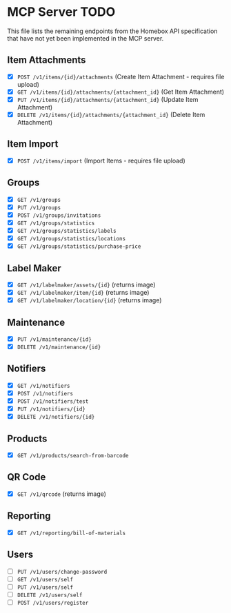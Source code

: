# MCP Server TODO

This file lists the remaining endpoints from the Homebox API specification that have not yet been implemented in the MCP server.

## Item Attachments
- [x] `POST /v1/items/{id}/attachments` (Create Item Attachment - requires file upload)
- [x] `GET /v1/items/{id}/attachments/{attachment_id}` (Get Item Attachment)
- [x] `PUT /v1/items/{id}/attachments/{attachment_id}` (Update Item Attachment)
- [x] `DELETE /v1/items/{id}/attachments/{attachment_id}` (Delete Item Attachment)

## Item Import
- [x] `POST /v1/items/import` (Import Items - requires file upload)

## Groups
- [x] `GET /v1/groups`
- [x] `PUT /v1/groups`
- [x] `POST /v1/groups/invitations`
- [x] `GET /v1/groups/statistics`
- [x] `GET /v1/groups/statistics/labels`
- [x] `GET /v1/groups/statistics/locations`
- [x] `GET /v1/groups/statistics/purchase-price`

## Label Maker
- [x] `GET /v1/labelmaker/assets/{id}` (returns image)
- [x] `GET /v1/labelmaker/item/{id}` (returns image)
- [x] `GET /v1/labelmaker/location/{id}` (returns image)

## Maintenance
- [x] `PUT /v1/maintenance/{id}`
- [x] `DELETE /v1/maintenance/{id}`

## Notifiers
- [x] `GET /v1/notifiers`
- [x] `POST /v1/notifiers`
- [x] `POST /v1/notifiers/test`
- [x] `PUT /v1/notifiers/{id}`
- [x] `DELETE /v1/notifiers/{id}`

## Products
- [x] `GET /v1/products/search-from-barcode`

## QR Code
- [x] `GET /v1/qrcode` (returns image)

## Reporting
- [x] `GET /v1/reporting/bill-of-materials`

## Users
- [ ] `PUT /v1/users/change-password`
- [ ] `GET /v1/users/self`
- [ ] `PUT /v1/users/self`
- [ ] `DELETE /v1/users/self`
- [ ] `POST /v1/users/register`
